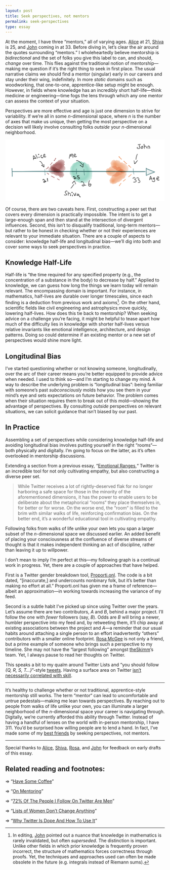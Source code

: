 ```yaml
---
layout: post
title: Seek perspectives, not mentors
permalink: seek-perspectives
type: essay
---
```


At the moment, I have three “mentors,” all of varying ages. [Alice](http://twitter.com/alicexyr) at 21, [Shiva](http://twitter.com/ShivaKilaru) is 25, and [John](http://twitter.com/jxxf) coming in at 33. Before diving in, let’s clear the air around the quotes surrounding “mentors.” I wholeheartedly believe mentorship is _bidirectional_ and the set of folks you give this label to can, and should, _change_ over time. This flies against the traditional notion of mentorship—making me question if it’s the right thing to seek in first place. The usual narrative claims we should find a mentor (singular) early in our careers and stay under their wing, indefinitely. In more _static_ domains such as woodworking, that one-to-one, apprentice-like setup might be enough. However, in fields where knowledge has an incredibly short half-life—think medicine or engineering—time fogs the lens through which any one mentor can assess the context of your situation.

Perspectives are more effective and age is just one dimension to strive for variability. If we’re all in some _n_-dimensional space, where _n_ is the number of axes that make us unique, then getting the most perspective on a decision will likely involve consulting folks _outside_ your _n_-dimensional neighborhood.

![Axis with age increasing to the right. Three annotations are present: Alice at 21, Shiva at 25, Me (Jasdev) at 26, and John at 33. Surrounding each annotation is a colored “neighborhood,“ representing a perspective.](/public/images/age_perspective.png)

Of course, there are two caveats here. First, constructing a peer set that covers every dimension is practically impossible. The intent is to get a large-enough span and then stand at the intersection of divergent influences. Second, this isn’t to disqualify traditional, long-term mentors—but rather to be honest in checking whether or not their experiences are relevant to your immediate situation. There are a couple of aspects to consider: knowledge half-life and longitudinal bias—we’ll dig into both and cover some ways to seek perspectives in practice.

## Knowledge Half-Life

Half-life is “the time required for any specified property (e.g., the concentration of a substance in the body) to decrease by half.” Applied to knowledge, we can guess how long the things we learn today will remain relevant. The encompassing domain is important. For instance, in mathematics, half-lives are durable over longer timescales, since each finding is a deduction from previous work and axioms[^1]. On the other hand, scientific fields like civil engineering and astrophysics move quickly, lowering half-lives. How does this tie back to mentorship? When seeking advice on a challenge you’re facing, it might be helpful to tease apart how much of the difficulty lies in knowledge with shorter half-lives versus relative invariants like emotional intelligence, architecture, and design patterns. Doing so could determine if an existing mentor or a new set of perspectives would shine more light.

## Longitudinal Bias

I’ve started questioning whether or not knowing someone, longitudinally, over the arc of their career means you’re better equipped to provide advice when needed. I used to think so—and I’m starting to change my mind. A way to describe the underlying problem is “longitudinal bias”: being familiar with someone’s past _subconsciously_ molds how you see them in your mind’s eye and sets expectations on future behavior. The problem comes when their situation requires them to break out of this mold—showing the advantage of perspectives. By consulting _outside_ perspectives on relevant situations, we can solicit guidance that isn’t biased by our past.

## In Practice

Assembling a set of perspectives while considering knowledge half-life and avoiding longitudinal bias involves putting yourself in the right “rooms“—both physically and digitally. I’m going to focus on the latter, as it’s often overlooked in mentorship discussions.

Extending a section from a previous essay, “[Emotional Ranges](/emotional-ranges),“ Twitter is an incredible tool for not only cultivating empathy, but also constructing a diverse peer set.

> While Twitter receives a lot of rightly-deserved flak for no longer harboring a safe space for those in the minority of the aforementioned dimensions, it has the power to enable users to be deliberate about the metaphorical “rooms“ they place themselves in, for better or for worse. On the worse end, the “room“ is filled to the brim with similar walks of life, reinforcing confirmation bias. On the better end, it’s a wonderful educational tool in cultivating empathy.

Following folks from walks of life unlike your own lets you span a larger subset of the _n_-dimensional space we discussed earlier. An added benefit of placing your consciousness at the confluence of diverse streams of thought is that it makes independent thinking an act of discipline, rather than leaving it up to willpower.

I don’t mean to imply I’m perfect at this—my following graph is a continual work in progress. Yet, there are a couple of approaches that have helped.

First is a Twitter gender breakdown tool, [Proporti.onl](https://www.proporti.onl). The code is a bit dated, “[inaccurate,] and undercounts nonbinary folk, but it’s better than making no effort at all.” Proporti.onl has given me a frame of reference—albeit an approximation—in working towards increasing the variance of my feed.

Second is a subtle habit I’ve picked up since using Twitter over the years. Let’s assume there are two contributors, _A_ and _B_, behind a major project. I’ll follow the one with _fewer_ followers (say, _B_). Odds are _B_ will bring a newer, humbler perspective into my feed and, by retweeting them, it’ll chip away at existing associations between the project and _A_—a reminder that our usual habits around attaching a single person to an effort inadvertently “others” contributors with a smaller online footprint. [Rosa McGee](https://twitter.com/mcgeerosa) is not only a friend, but a prime example of someone who brings such a perspective to my timeline. She may not have the “largest following” amongst [theSkimm](http://www.theskimm.com)’s team. Yet, I always pause to read her thoughts on Twitter.

This speaks a bit to my qualm around Twitter Lists and “you should follow _{Q, R, S, T…}_”-style [tweets](https://twitter.com/bjc290/status/980332848023527424). Having a surface area on Twitter [isn’t necessarily correlated with skill](https://twitter.com/nbashaw/status/810339855641223168).

---

It’s healthy to challenge whether or not traditional, apprentice-style mentorship still works. The term “mentor“ can lead to uncomfortable and untrue pedestals—making me lean towards perspectives. By reaching out to people from walks of life unlike your own, you can illuminate a larger neighborhood of the _n_-dimensional space your career is navigating through. Digitally, we’re currently afforded this ability through Twitter. Instead of having a handful of lenses on the world with in-person mentorship, I have 311. You’d be surprised how willing people are to lend a hand. In fact, I’ve made some of my [best friends](/ambient-intimacy) by seeking perspectives, not mentors.

---

Special thanks to [Alice](http://twitter.com/alicexyr), [Shiva](http://twitter.com/ShivaKilaru), [Rosa](https://twitter.com/mcgeerosa), and [John](http://twitter.com/jxxf) for feedback on early drafts of this essay.

## Related reading and footnotes:

⇒ “[Have Some Coffee](https://medium.com/thelist/have-some-coffee-9e468d958e77)”

⇒ “[On Mentoring](https://themanual.org/read/issues/4/diana-kimball/article)”

⇒ “[72% Of The People I Follow On Twitter Are Men](https://emptysqua.re/blog/gender-of-twitter-users-i-follow/)”

⇒ “[Lists of Women Don’t Change Anything](https://cate.blog/2017/06/29/lists-of-women-dont-change-anything/)”

⇒ “[Why Twitter Is Dope And How To Use It](https://speakerdeck.com/nikhilkrishnan/why-twitter-is-dope-and-how-to-use-it)”

[^1]: In editing, [John](http://twitter.com/jxxf) pointed out a nuance that knowledge in mathematics is rarely invalidated, but often _superseded_. The distinction is important. Unlike other fields in which prior knowledge is frequently proven incorrect, the structure of mathematics forces correctness through proofs. Yet, the techniques and approaches used can often be made obsolete in the future (e.g.  integrals instead of Riemann sums).
